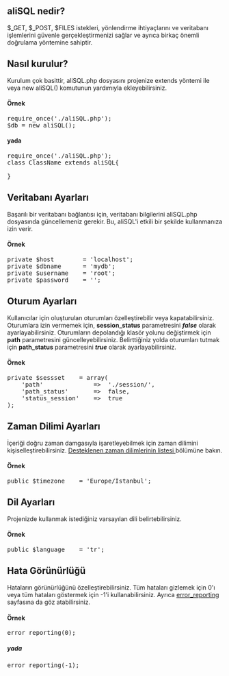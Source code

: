 <h2>aliSQL nedir?</h2>
$_GET, $_POST, $FILES istekleri, yönlendirme ihtiyaçlarını ve veritabanı işlemlerini güvenle gerçekleştirmenizi sağlar ve ayrıca birkaç önemli doğrulama yöntemine sahiptir.
<h2>Nasıl kurulur?</h2>
Kurulum çok basittir, aliSQL.php dosyasını projenize extends yöntemi ile veya new aliSQL() komutunun yardımıyla ekleyebilirsiniz.
<h4>Örnek</h4>
<pre>
require_once('./aliSQL.php');
$db = new aliSQL();
</pre>

<h4>yada</h4>

<pre>
require_once('./aliSQL.php');
class ClassName extends aliSQL{

}
</pre>
<h2>Veritabanı Ayarları</h2>
Başarılı bir veritabanı bağlantısı için, veritabanı bilgilerini aliSQL.php dosyasında güncellemeniz gerekir. Bu, aliSQL'i etkili bir şekilde kullanmanıza izin verir.
<h4>Örnek</h4>
<pre>
private $host        = 'localhost';
private $dbname      = 'mydb';
private $username    = 'root';
private $password    = '';
</pre>
<h2>Oturum Ayarları</h2>
Kullanıcılar için oluşturulan oturumları özelleştirebilir veya kapatabilirsiniz. Oturumlara izin vermemek için, <strong>session_status</strong> parametresini <strong><i>false</i></strong> olarak ayarlayabilirsiniz. Oturumların depolandığı klasör yolunu değiştirmek için <strong>path</strong> parametresini güncelleyebilirsiniz. Belirttiğiniz yolda oturumları tutmak için <strong>path_status</strong> parametresini <strong><i>true</i></strong> olarak ayarlayabilirsiniz.
<h4>Örnek</h4>
<pre>
private $sessset    = array(
    'path'              =>  './session/',
    'path_status'       =>  false,
    'status_session'    =>  true
);
</pre>
<h2>Zaman Dilimi Ayarları</h2>
İçeriği doğru zaman damgasıyla işaretleyebilmek için zaman dilimini kişiselleştirebilirsiniz. <a target="_blank" href="https://secure.php.net/manual/tr/timezones.php"> Desteklenen zaman dilimlerinin listesi </a> bölümüne bakın.
<h4>Örnek</h4>
<pre>
public $timezone    = 'Europe/Istanbul';
</pre>
<h2>Dil Ayarları</h2>
Projenizde kullanmak istediğiniz varsayılan dili belirtebilirsiniz.
<h4>Örnek</h4>
<pre>
public $language    = 'tr';
</pre>
<h2>Hata Görünürlüğü</h2>
Hataların görünürlüğünü özelleştirebilirsiniz. Tüm hataları gizlemek için 0'ı veya tüm hataları göstermek için -1'i kullanabilirsiniz. Ayrıca <a target="_blank" href="https://secure.php.net/manual/tr/function.error-reporting.php"> error_reporting </a> sayfasına da göz atabilirsiniz.
<h4>Örnek</h4>
<pre>
error_reporting(0);
</pre>
<h5>yada</h5>
<pre>
error_reporting(-1);
</pre>
